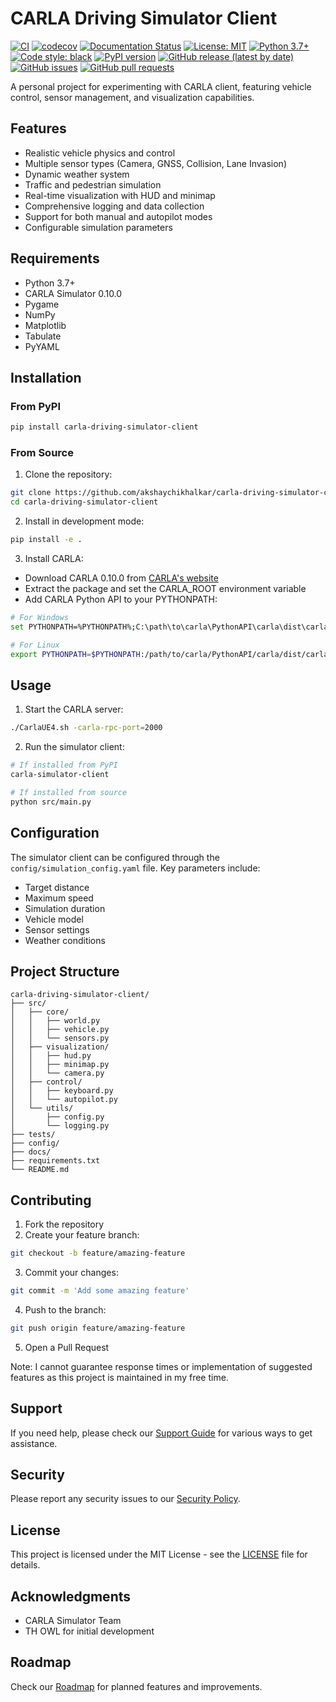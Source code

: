 # CARLA Driving Simulator Client

[![CI](https://github.com/akshaychikhalkar/carla-driving-simulator-client/actions/workflows/ci.yml/badge.svg)](https://github.com/akshaychikhalkar/carla-driving-simulator-client/actions/workflows/ci.yml)
[![codecov](https://codecov.io/gh/akshaychikhalkar/carla-driving-simulator-client/branch/main/graph/badge.svg)](https://codecov.io/gh/akshaychikhalkar/carla-driving-simulator-client)
[![Documentation Status](https://readthedocs.org/projects/carla-driving-simulator-client/badge/?version=latest)](https://carla-driving-simulator-client.readthedocs.io/en/latest/?badge=latest)
[![License: MIT](https://img.shields.io/badge/License-MIT-yellow.svg)](https://opensource.org/licenses/MIT)
[![Python 3.7+](https://img.shields.io/badge/python-3.7+-blue.svg)](https://www.python.org/downloads/)
[![Code style: black](https://img.shields.io/badge/code%20style-black-000000.svg)](https://github.com/psf/black)
[![PyPI version](https://badge.fury.io/py/carla-driving-simulator-client.svg)](https://badge.fury.io/py/carla-driving-simulator-client)
[![GitHub release (latest by date)](https://img.shields.io/github/v/release/akshaychikhalkar/carla-driving-simulator-client)](https://github.com/akshaychikhalkar/carla-driving-simulator-client/releases)
[![GitHub issues](https://img.shields.io/github/issues/akshaychikhalkar/carla-driving-simulator-client)](https://github.com/akshaychikhalkar/carla-driving-simulator-client/issues)
[![GitHub pull requests](https://img.shields.io/github/issues-pr/akshaychikhalkar/carla-driving-simulator-client)](https://github.com/akshaychikhalkar/carla-driving-simulator-client/pulls)

A personal project for experimenting with CARLA client, featuring vehicle control, sensor management, and visualization capabilities.

## Features

- Realistic vehicle physics and control
- Multiple sensor types (Camera, GNSS, Collision, Lane Invasion)
- Dynamic weather system
- Traffic and pedestrian simulation
- Real-time visualization with HUD and minimap
- Comprehensive logging and data collection
- Support for both manual and autopilot modes
- Configurable simulation parameters

## Requirements

- Python 3.7+
- CARLA Simulator 0.10.0
- Pygame
- NumPy
- Matplotlib
- Tabulate
- PyYAML

## Installation

### From PyPI
```bash
pip install carla-driving-simulator-client
```

### From Source
1. Clone the repository:
```bash
git clone https://github.com/akshaychikhalkar/carla-driving-simulator-client.git
cd carla-driving-simulator-client
```

2. Install in development mode:
```bash
pip install -e .
```

3. Install CARLA:
- Download CARLA 0.10.0 from [CARLA's website](https://carla.org/)
- Extract the package and set the CARLA_ROOT environment variable
- Add CARLA Python API to your PYTHONPATH:
```bash
# For Windows
set PYTHONPATH=%PYTHONPATH%;C:\path\to\carla\PythonAPI\carla\dist\carla-0.10.0-py3.7-win-amd64.egg

# For Linux
export PYTHONPATH=$PYTHONPATH:/path/to/carla/PythonAPI/carla/dist/carla-0.10.0-py3.7-linux-x86_64.egg
```

## Usage

1. Start the CARLA server:
```bash
./CarlaUE4.sh -carla-rpc-port=2000
```

2. Run the simulator client:
```bash
# If installed from PyPI
carla-simulator-client

# If installed from source
python src/main.py
```

## Configuration

The simulator client can be configured through the `config/simulation_config.yaml` file. Key parameters include:

- Target distance
- Maximum speed
- Simulation duration
- Vehicle model
- Sensor settings
- Weather conditions

## Project Structure

```
carla-driving-simulator-client/
├── src/
│   ├── core/
│   │   ├── world.py
│   │   ├── vehicle.py
│   │   └── sensors.py
│   ├── visualization/
│   │   ├── hud.py
│   │   ├── minimap.py
│   │   └── camera.py
│   ├── control/
│   │   ├── keyboard.py
│   │   └── autopilot.py
│   └── utils/
│       ├── config.py
│       └── logging.py
├── tests/
├── config/
├── docs/
├── requirements.txt
└── README.md
```

## Contributing

1. Fork the repository
2. Create your feature branch:
```bash
git checkout -b feature/amazing-feature
```
3. Commit your changes:
```bash
git commit -m 'Add some amazing feature'
```
4. Push to the branch:
```bash
git push origin feature/amazing-feature
```
5. Open a Pull Request

Note: I cannot guarantee response times or implementation of suggested features as this project is maintained in my free time.

## Support

If you need help, please check our [Support Guide](SUPPORT.md) for various ways to get assistance.

## Security

Please report any security issues to our [Security Policy](SECURITY.md).

## License

This project is licensed under the MIT License - see the [LICENSE](LICENSE) file for details.

## Acknowledgments

- CARLA Simulator Team
- TH OWL for initial development

## Roadmap

Check our [Roadmap](ROADMAP.md) for planned features and improvements. 